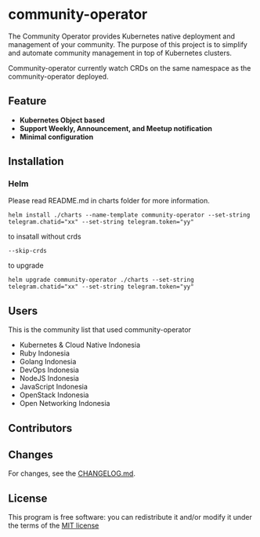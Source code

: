 # community-operator
The Community Operator provides Kubernetes native deployment and management of your community. The purpose of this project is to simplify and automate community management in top of Kubernetes clusters.

Community-operator currently watch CRDs on the same namespace as the community-operator deployed.

## Feature
- **Kubernetes Object based**
- **Support Weekly, Announcement, and Meetup notification**
- **Minimal configuration**

## Installation

### Helm
Please read README.md in charts folder for more information.
```
helm install ./charts --name-template community-operator --set-string telegram.chatid="xx" --set-string telegram.token="yy"
```

to insatall without crds
```
--skip-crds
```

to upgrade
```
helm upgrade community-operator ./charts --set-string telegram.chatid="xx" --set-string telegram.token="yy"
```

## Users
This is the community list that used community-operator
- Kubernetes & Cloud Native Indonesia 
- Ruby Indonesia
- Golang Indonesia
- DevOps Indonesia
- NodeJS Indonesia
- JavaScript Indonesia
- OpenStack Indonesia
- Open Networking Indonesia

## Contributors

<!-- ALL-CONTRIBUTORS-LIST:START - Do not remove or modify this section -->
<!-- prettier-ignore-start -->
<!-- markdownlint-disable -->



<!-- markdownlint-enable -->
<!-- prettier-ignore-end -->
<!-- ALL-CONTRIBUTORS-LIST:END -->

## Changes
For changes, see the [CHANGELOG.md](CHANGELOG.md).

## License
This program is free software: you can redistribute it and/or modify it under the terms of the [MIT license](LICENSE)
